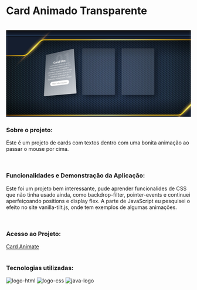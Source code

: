 <h1>Card Animado Transparente</h1>
<br>
<img width="800" src="https://github.com/Robx33/Card-Animado-Transparente/blob/master/card-transparente.png?raw=true">

<h3>Sobre o projeto:</h3>
<p>Este é um projeto de cards com textos dentro com uma bonita animação ao passar o mouse por cima. </p>
<br>
<h3>Funcionalidades e Demonstração da Aplicação:</h3>
<p>Este foi um projeto bem interessante, pude aprender funcionalides de CSS que não tinha usado ainda, como backdrop-filter, pointer-events e continuei aperfeiçoando positions e display flex. A parte de JavaScript eu pesquisei o efeito no site vanilla-tilt.js, onde tem exemplos de algumas animações.  </p>
<br>
<h3>Acesso ao Projeto:</h3>
<a href="https://robx33.github.io/Card-Animado-Transparente/">Card Animate</a>
<br>
<br>
<h3>Tecnologias utilizadas:</h3>
  <img src="https://img.shields.io/badge/HTML5-E34F26?style=for-the-badge&logo=html5&logoColor=white" alt="logo-html" />
  <img src="https://img.shields.io/badge/CSS3-1572B6?style=for-the-badge&logo=css3&logoColor=white" alt="logo-css" />
  <img src="https://img.shields.io/badge/JavaScript-323330?style=for-the-badge&logo=javascript&logoColor=F7DF1E" alt="java-logo" />
